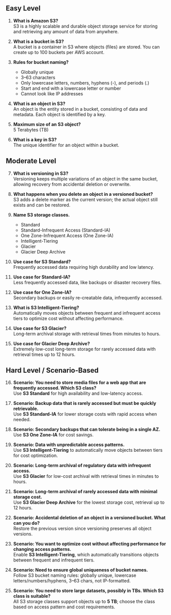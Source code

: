 ## Easy Level

1. **What is Amazon S3?**  
   S3 is a highly scalable and durable object storage service for storing and retrieving any amount of data from anywhere.

2. **What is a bucket in S3?**  
   A bucket is a container in S3 where objects (files) are stored. You can create up to 100 buckets per AWS account.

3. **Rules for bucket naming?**  
   - Globally unique  
   - 3–63 characters  
   - Only lowercase letters, numbers, hyphens (-), and periods (.)  
   - Start and end with a lowercase letter or number  
   - Cannot look like IP addresses

4. **What is an object in S3?**  
   An object is the entity stored in a bucket, consisting of data and metadata. Each object is identified by a key.

5. **Maximum size of an S3 object?**  
   5 Terabytes (TB)

6. **What is a key in S3?**  
   The unique identifier for an object within a bucket.

## Moderate Level

7. **What is versioning in S3?**  
   Versioning keeps multiple variations of an object in the same bucket, allowing recovery from accidental deletion or overwrite.

8. **What happens when you delete an object in a versioned bucket?**  
   S3 adds a delete marker as the current version; the actual object still exists and can be restored.

9. **Name S3 storage classes.**  
   - Standard  
   - Standard-Infrequent Access (Standard-IA)  
   - One Zone-Infrequent Access (One Zone-IA)  
   - Intelligent-Tiering  
   - Glacier  
   - Glacier Deep Archive

10. **Use case for S3 Standard?**  
    Frequently accessed data requiring high durability and low latency.

11. **Use case for Standard-IA?**  
    Less frequently accessed data, like backups or disaster recovery files.

12. **Use case for One Zone-IA?**  
    Secondary backups or easily re-creatable data, infrequently accessed.

13. **What is S3 Intelligent-Tiering?**  
    Automatically moves objects between frequent and infrequent access tiers to optimize cost without affecting performance.

14. **Use case for S3 Glacier?**  
    Long-term archival storage with retrieval times from minutes to hours.

15. **Use case for Glacier Deep Archive?**  
    Extremely low-cost long-term storage for rarely accessed data with retrieval times up to 12 hours.

## Hard Level / Scenario-Based

16. **Scenario: You need to store media files for a web app that are frequently accessed. Which S3 class?**  
    Use **S3 Standard** for high availability and low-latency access.

17. **Scenario: Backup data that is rarely accessed but must be quickly retrievable.**  
    Use **S3 Standard-IA** for lower storage costs with rapid access when needed.

18. **Scenario: Secondary backups that can tolerate being in a single AZ.**  
    Use **S3 One Zone-IA** for cost savings.

19. **Scenario: Data with unpredictable access patterns.**  
    Use **S3 Intelligent-Tiering** to automatically move objects between tiers for cost optimization.

20. **Scenario: Long-term archival of regulatory data with infrequent access.**  
    Use **S3 Glacier** for low-cost archival with retrieval times in minutes to hours.

21. **Scenario: Long-term archival of rarely accessed data with minimal storage cost.**  
    Use **S3 Glacier Deep Archive** for the lowest storage cost, retrieval up to 12 hours.

22. **Scenario: Accidental deletion of an object in a versioned bucket. What can you do?**  
    Restore the previous version since versioning preserves all object versions.

23. **Scenario: You want to optimize cost without affecting performance for changing access patterns.**  
    Enable **S3 Intelligent-Tiering**, which automatically transitions objects between frequent and infrequent tiers.

24. **Scenario: Need to ensure global uniqueness of bucket names.**  
    Follow S3 bucket naming rules: globally unique, lowercase letters/numbers/hyphens, 3–63 chars, not IP-formatted.

25. **Scenario: You need to store large datasets, possibly in TBs. Which S3 class is suitable?**  
    All S3 storage classes support objects up to **5 TB**; choose the class based on access pattern and cost requirements.

